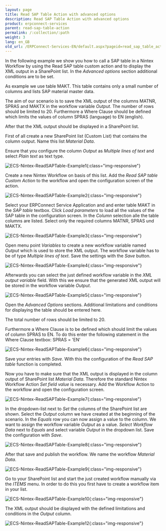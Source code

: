 ```yaml
---
layout: page
title: Read SAP Table Action with advanced options
description: Read SAP Table Action with advanced options
product: erpconnect-services
parent: read-sap-table-action
permalink: /:collection/:path
weight: 3
lang: en_GB
old_url: /ERPConnect-Services-EN/default.aspx?pageid=read_sap_table_action_with_advanced_options
---
```


In the following example we show you how to call a SAP table in a Nintex Workflow by using the Read SAP table custom action and to display the XML output in a SharePoint list. In the *Advanced options* section additional conditions are to be set.  

As example we use table MAKT. This table contains only a small number of columns and lists SAP material master data.

The aim of our scenario is to save the XML output of the columns MATNR, SPRAS and MAKTX in the workflow variable *Output*. The number of rows should be limited to 20. Furthermore a Where Clause should be defined which limits the values of column SPRAS (language) to EN (english).   

After that the XML output should be displayed in a SharePoint list. 

First of all create a new SharePoint list (Custom List) that contains the column output. Name this list *Material Data*. 

Ensure that you configure the column *Output* as *Multiple lines of text* and select *Plain text* as text type.

![ECS-Nintex-ReadSAPTable-Example1](/img/content/ECS-Nintex-ReadSAPTable-Example1.png){:class="img-responsive"}

Create a new Nintex Workflow on basis of this list. Add the *Read SAP table Custom Action* to the workflow and open the configuration screen of the action. 

![ECS-Nintex-ReadSAPTable-Example2](/img/content/ECS-Nintex-ReadSAPTable-Example2.png){:class="img-responsive"}

Select your ERPConnect Service Application and and enter table MAKT in the *SAP table* textbox. Click *Load parameters* to load all the values of the SAP table  in the configuration screen. In the *Column* selection alle the table columns are listed. Select only the required columns MATNR, SPRAS und MAKTX.

![ECS-Nintex-ReadSAPTable-Example3](/img/content/ECS-Nintex-ReadSAPTable-Example3.png){:class="img-responsive"}

Open menu point *Variables* to create a new workflow variable named *Output* which is used to store the XML output. The workflow variable has to be of type *Multiple lines of text*. Save the settings with the *Save* button. 

![ECS-Nintex-ReadSAPTable-Example4](/img/content/ECS-Nintex-ReadSAPTable-Example4.png){:class="img-responsive"}

Afterwards you can select the just defined workflow variable in the *XML output variable* field. With this we ensure that the generated XML 
output will be stored in the workflow variable *Output*.


![ECS-Nintex-ReadSAPTable-Example5](/img/content/ECS-Nintex-ReadSAPTable-Example5.png){:class="img-responsive"}

Open the *Advanced Options* sections. Additional limitations and conditions for displaying the table should be entered here.

The total number of rows should be limited to 20. 

Furthermore a Where Clause is to be defined which should limit the values of column SPRAS to EN. To do this enter the following statement in the Where Clause textbox: SPRAS = 'EN' 

![ECS-Nintex-ReadSAPTable-Example6](/img/content/ECS-Nintex-ReadSAPTable-Example6.png){:class="img-responsive"}

Save your entries with *Save*. With this the configuration of the *Read SAP table* function is completed.

Now you have to make sure that the XML output is displayed in the column output of SharePoint list *Material Data*. Therefore the standard Nintex Workflow Action *Set field value* is necessary. Add the Workflow Action to the workflow and open the configuration screen.   

![ECS-Nintex-ReadSAPTable-Example7](/img/content/ECS-Nintex-ReadSAPTable-Example7.png){:class="img-responsive"}

In the dropdown-list next to *Set* the columns of the SharePoint list are shown. Select the *Output* column we have created at the beginning of the scenario. In the *Equals* row you can now assign a value to the column. We want to assign the workflow variable *Output* as a value. 
*Select Workflow Data* next to *Equals* and select variable *Output* in the dropdown list. Save the configuration with *Save*.

![ECS-Nintex-ReadSAPTable-Example8](/img/content/ECS-Nintex-ReadSAPTable-Example8.png){:class="img-responsive"}

After that save and publish the workflow. We name the workflow *Material Data*. 

![ECS-Nintex-ReadSAPTable-Example9](/img/content/ECS-Nintex-ReadSAPTable-Example9.png){:class="img-responsive"}

Go to your SharePoint list and start the just created workflow manually via the *ITEMS* menu. In order to do this you first have to create 
a workflow item in your list.  


![ECS-Nintex-ReadSAPTable-Example10](/img/content/ECS-Nintex-ReadSAPTable-Example10ECS-Nintex-ReadSAPTable-Example10.png){:class="img-responsive"}

The XML output should be displayed with the defined limitations and conditions in the *Output* column.

![ECS-Nintex-ReadSAPTable-Example12](/img/content/ECS-Nintex-ReadSAPTable-Example12.png){:class="img-responsive"}

